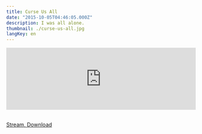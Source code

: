```yaml
---
title: Curse Us All
date: "2015-10-05T04:46:05.000Z"
description: I was all alone.
thumbnail: ./curse-us-all.jpg
langKey: en
---
```


<iframe width="100%" height="166" scrolling="no" frameborder="no" src="https://w.soundcloud.com/player/?url=https%3A//api.soundcloud.com/tracks/226959852&amp;color=00aad1&amp;auto_play=false&amp;hide_related=false&amp;show_comments=true&amp;show_user=true&amp;show_reposts=false"></iframe>

<br /><a href="https://soundcloud.com/iameap/curse-us-all" target="_blank" class="button primary fit">Stream, Download</a>
